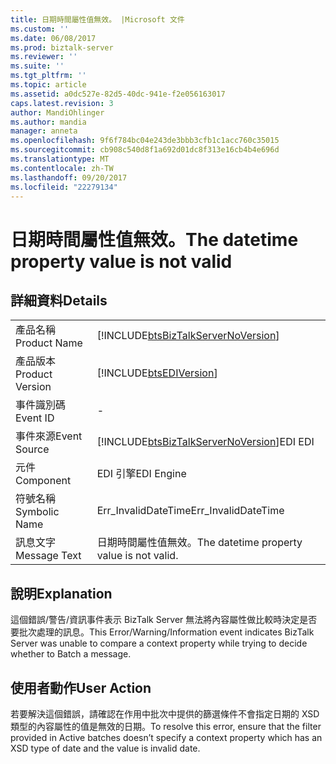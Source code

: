 ```yaml
---
title: 日期時間屬性值無效。 |Microsoft 文件
ms.custom: ''
ms.date: 06/08/2017
ms.prod: biztalk-server
ms.reviewer: ''
ms.suite: ''
ms.tgt_pltfrm: ''
ms.topic: article
ms.assetid: a0dc527e-82d5-40dc-941e-f2e056163017
caps.latest.revision: 3
author: MandiOhlinger
ms.author: mandia
manager: anneta
ms.openlocfilehash: 9f6f784bc04e243de3bbb3cfb1c1acc760c35015
ms.sourcegitcommit: cb908c540d8f1a692d01dc8f313e16cb4b4e696d
ms.translationtype: MT
ms.contentlocale: zh-TW
ms.lasthandoff: 09/20/2017
ms.locfileid: "22279134"
---
```

# <a name="the-datetime-property-value-is-not-valid"></a><span data-ttu-id="f222d-102">日期時間屬性值無效。</span><span class="sxs-lookup"><span data-stu-id="f222d-102">The datetime property value is not valid</span></span>
## <a name="details"></a><span data-ttu-id="f222d-103">詳細資料</span><span class="sxs-lookup"><span data-stu-id="f222d-103">Details</span></span>  
  
|||  
|-|-|  
|<span data-ttu-id="f222d-104">產品名稱</span><span class="sxs-lookup"><span data-stu-id="f222d-104">Product Name</span></span>|[!INCLUDE[btsBizTalkServerNoVersion](../includes/btsbiztalkservernoversion-md.md)]|  
|<span data-ttu-id="f222d-105">產品版本</span><span class="sxs-lookup"><span data-stu-id="f222d-105">Product Version</span></span>|[!INCLUDE[btsEDIVersion](../includes/btsediversion-md.md)]|  
|<span data-ttu-id="f222d-106">事件識別碼</span><span class="sxs-lookup"><span data-stu-id="f222d-106">Event ID</span></span>|-|  
|<span data-ttu-id="f222d-107">事件來源</span><span class="sxs-lookup"><span data-stu-id="f222d-107">Event Source</span></span>|[!INCLUDE[btsBizTalkServerNoVersion](../includes/btsbiztalkservernoversion-md.md)]<span data-ttu-id="f222d-108">EDI</span><span class="sxs-lookup"><span data-stu-id="f222d-108"> EDI</span></span>|  
|<span data-ttu-id="f222d-109">元件</span><span class="sxs-lookup"><span data-stu-id="f222d-109">Component</span></span>|<span data-ttu-id="f222d-110">EDI 引擎</span><span class="sxs-lookup"><span data-stu-id="f222d-110">EDI Engine</span></span>|  
|<span data-ttu-id="f222d-111">符號名稱</span><span class="sxs-lookup"><span data-stu-id="f222d-111">Symbolic Name</span></span>|<span data-ttu-id="f222d-112">Err_InvalidDateTime</span><span class="sxs-lookup"><span data-stu-id="f222d-112">Err_InvalidDateTime</span></span>|  
|<span data-ttu-id="f222d-113">訊息文字</span><span class="sxs-lookup"><span data-stu-id="f222d-113">Message Text</span></span>|<span data-ttu-id="f222d-114">日期時間屬性值無效。</span><span class="sxs-lookup"><span data-stu-id="f222d-114">The datetime property value is not valid.</span></span>|  
  
## <a name="explanation"></a><span data-ttu-id="f222d-115">說明</span><span class="sxs-lookup"><span data-stu-id="f222d-115">Explanation</span></span>  
 <span data-ttu-id="f222d-116">這個錯誤/警告/資訊事件表示 BizTalk Server 無法將內容屬性做比較時決定是否要批次處理的訊息。</span><span class="sxs-lookup"><span data-stu-id="f222d-116">This Error/Warning/Information event indicates BizTalk Server was unable to compare a context property while trying to decide whether to Batch a message.</span></span>  
  
## <a name="user-action"></a><span data-ttu-id="f222d-117">使用者動作</span><span class="sxs-lookup"><span data-stu-id="f222d-117">User Action</span></span>  
 <span data-ttu-id="f222d-118">若要解決這個錯誤，請確認在作用中批次中提供的篩選條件不會指定日期的 XSD 類型的內容屬性的值是無效的日期。</span><span class="sxs-lookup"><span data-stu-id="f222d-118">To resolve this error, ensure that the filter provided in Active batches doesn’t specify a context property which has an XSD type of date and the value is invalid date.</span></span>